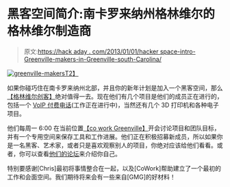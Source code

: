 # 黑客空间简介:南卡罗来纳州格林维尔的格林维尔制造商

> 原文:[https://hack aday . com/2013/01/01/hacker space-intro-Greenville-makers-in-Greenville-south-Carolina/](https://hackaday.com/2013/01/01/hackerspace-intro-greenville-makers-in-greenville-south-carolina/)

[![greenville-makers](../Images/4414f1e14b4079e2187c3bf369088a20.png)T2】](http://hackaday.com/2013/01/01/hackerspace-intro-greenville-makers-in-greenville-south-carolina/greenville-makers/)

如果你碰巧住在南卡罗来纳州北部，并且你的新年计划是加入一个黑客空间，那么[【格林维尔创客】](http://www.greenvillemakers.com/ "Greenville Makers")绝对值得一去。现在他们有几个项目是他们的成员正在进行的，包括一个 [VoIP 付费电话](http://www.greenvillemakers.com/?page_id=4201 "VoIP Payphone")(工作正在进行中)，当然还有几个 3D 打印机和各种电子项目。

他们每周一 6:00 在当前位置[【co work Greenville】](http://coworkgreenville.com/ "CoWork Greenville")开会讨论项目和团队目标，并有一个专用空间来保存工具和工作进展。他们正在积极招募新成员，所以如果你是一名黑客、艺术家，或者只是喜欢观察别人的项目，你绝对应该给他们看看。或者，你可以查看[他们的论坛](http://www.greenvillemakers.com/forum/ "Greenville Makers forum")来介绍你自己。

特别要感谢[Chris]最初将事情整合在一起，以及[CoWork]帮助建立了一个最初的工作和会面空间。我们期待将来会有一些来自[GMG]的好材料！
